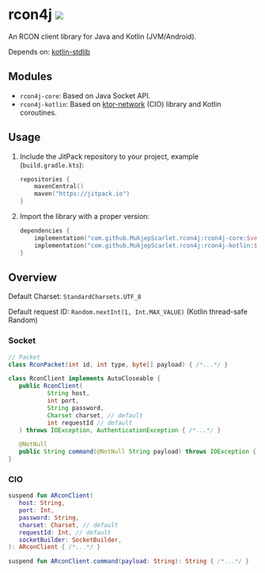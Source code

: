 # rcon4j [![](https://jitpack.io/v/MukjepScarlet/rcon4j.svg)](https://jitpack.io/#MukjepScarlet/rcon4j)

An RCON client library for Java and Kotlin (JVM/Android).

Depends on: [kotlin-stdlib](https://kotlinlang.org/)

## Modules

- `rcon4j-core`: Based on Java Socket API.
- `rcon4j-kotlin`: Based on [ktor-network](https://github.com/ktorio/ktor/tree/main/ktor-network/) (CIO) library and Kotlin coroutines.

## Usage

1. Include the JitPack repository to your project, example (`build.gradle.kts`):
    ```kotlin
    repositories {
        mavenCentral()
        maven("https://jitpack.io")
    }
    ```
2. Import the library with a proper version:
    ```kotlin
    dependencies {
        implementation("com.github.MukjepScarlet.rcon4j:rcon4j-core:$version")
        implementation("com.github.MukjepScarlet.rcon4j:rcon4j-kotlin:$version")
    }
    ```

## Overview

Default Charset: `StandardCharsets.UTF_8`

Default request ID: `Random.nextInt(1, Int.MAX_VALUE)` (Kotlin thread-safe Random)

### Socket

```java
// Packet
class RconPacket(int id, int type, byte[] payload) { /*...*/ }

class RconClient implements AutoCloseable {
   public RconClient(
           String host,
           int port,
           String password,
           Charset charset, // default
           int requestId // default
   ) throws IOException, AuthenticationException { /*...*/ }

   @NotNull
   public String command(@NotNull String payload) throws IOException { /*...*/ }
}
```

### CIO

```kotlin
suspend fun ARconClient(
   host: String,
   port: Int,
   password: String,
   charset: Charset, // default
   requestId: Int, // default
   socketBuilder: SocketBuilder,
): ARconClient { /*...*/ }

suspend fun ARconClient.command(payload: String): String { /*...*/ }
```
